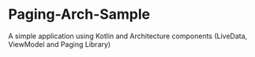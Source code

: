 # Paging-Arch-Sample

A simple application using Kotlin and Architecture components (LiveData, ViewModel and Paging Library)

